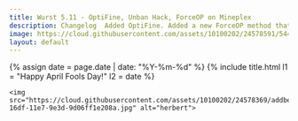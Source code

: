 ```yaml
---
title: Wurst 5.11 - OptiFine, Unban Hack, ForceOP on Mineplex
description: Changelog  Added OptiFine. Added a new ForceOP method that works on all servers, including Mineplex. Added UnbanHack - Unbans you from all servers...
image: https://cloud.githubusercontent.com/assets/10100202/24578591/544375ec-16e3-11e7-9954-189f178c0103.jpg
layout: default
---
```

{% assign date = page.date | date: "%Y-%m-%d" %}
{% include title.html l1 = "Happy April Fools Day!" l2 = date %}

<div class="padding20 no-padding-left no-padding-right">
	<div class="container align-center">

    <img src="https://cloud.githubusercontent.com/assets/10100202/24578369/addbe08e-16df-11e7-9e3d-9d06ff1e208a.jpg" alt="herbert">

  </div>
</div>
